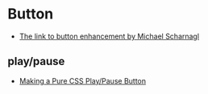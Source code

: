 # Button

- [The link to button enhancement by Michael Scharnagl](https://justmarkup.com/log/2019/01/the-link-to-button-enhancement/)

## play/pause

- [Making a Pure CSS Play/Pause Button](https://css-tricks.com/making-pure-css-playpause-button/)
